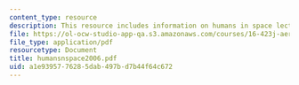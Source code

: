 ```yaml
---
content_type: resource
description: This resource includes information on humans in space lecture notes.
file: https://ol-ocw-studio-app-qa.s3.amazonaws.com/courses/16-423j-aerospace-biomedical-and-life-support-engineering-spring-2006/a1e9395776285dab497bd7b44f64c672_humansnspace2006.pdf
file_type: application/pdf
resourcetype: Document
title: humansnspace2006.pdf
uid: a1e93957-7628-5dab-497b-d7b44f64c672
---
```

